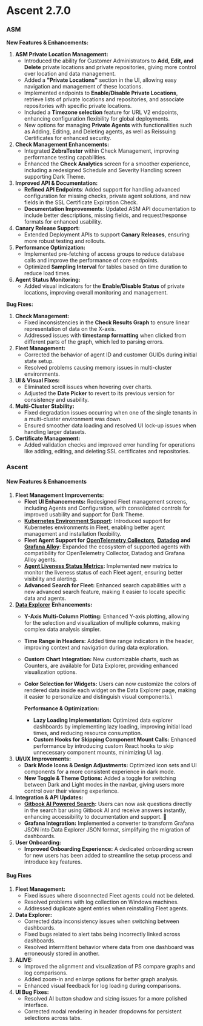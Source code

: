# Ascent 2.7.0

### **ASM** <a href="#adf" id="adf"></a>

**New Features & Enhancements:**

1. **ASM Private Location Management:**
   * Introduced the ability for Customer Administrators to **Add, Edit, and Delete** private locations and private repositories, giving more control over location and data management.
   * Added a **"Private Locations"** section in the UI, allowing easy navigation and management of these locations.
   * Implemented endpoints to **Enable/Disable Private Locations**, retrieve lists of private locations and repositories, and associate repositories with specific private locations.
   * Included a **Timezone selection** feature for URL V2 endpoints, enhancing configuration flexibility for global deployments.
   * New options for managing **Private Agents** with functionalities such as Adding, Editing, and Deleting agents, as well as Reissuing Certificates for enhanced security.
2. **Check Management Enhancements:**
   * Integrated **ZebraTester** within Check Management, improving performance testing capabilities.
   * Enhanced the **Check Analytics** screen for a smoother experience, including a redesigned Schedule and Severity Handling screen supporting Dark Theme.
3. **Improved API & Documentation:**
   * **Refined API Endpoints**: Added support for handling advanced configuration for missing checks, private agent solutions, and new fields in the SSL Certificate Expiration Check.
   * **Documentation Improvements**: Updated ASM API documentation to include better descriptions, missing fields, and request/response formats for enhanced usability.
4. **Canary Release Support:**
   * Extended Deployment APIs to support **Canary Releases**, ensuring more robust testing and rollouts.
5. **Performance Optimization:**
   * Implemented pre-fetching of access groups to reduce database calls and improve the performance of core endpoints.
   * Optimized **Sampling Interval** for tables based on time duration to reduce load times.
6. **Agent Status Monitoring:**
   * Added visual indicators for the **Enable/Disable Status** of private locations, improving overall monitoring and management.

**Bug Fixes:**

1. **Check Management:**
   * Fixed inconsistencies in the **Check Results Graph** to ensure linear representation of data on the X-axis.
   * Addressed issues with **timestamp formatting** when clicked from different parts of the graph, which led to parsing errors.
2. **Fleet Management:**
   * Corrected the behavior of agent ID and customer GUIDs during initial state setup.
   * Resolved problems causing memory issues in multi-cluster environments.
3. **UI & Visual Fixes:**
   * Eliminated scroll issues when hovering over charts.
   * Adjusted the **Date Picker** to revert to its previous version for consistency and usability.
4. **Multi-Cluster Stability:**
   * Fixed degradation issues occurring when one of the single tenants in a multi-cluster environment was down.
   * Ensured smoother data loading and resolved UI lock-up issues when handling larger datasets.
5. **Certificate Management:**
   * Added validation checks and improved error handling for operations like adding, editing, and deleting SSL certificates and repositories.

### **Ascent** <a href="#adf" id="adf"></a>

#### **New Features & Enhancements** <a href="#new-features-and-enhancements" id="new-features-and-enhancements"></a>

1. **Fleet Management Improvements:**
   * **Fleet UI Enhancements:** Redesigned Fleet management screens, including Agents and Configuration, with consolidated controls for improved usability and support for Dark Theme.
   * [**Kubernetes Environment Support**](https://docs.apica.io/fleet-management/list-of-agents/opentelemetry-kubernetes)**:** Introduced support for Kubernetes environments in Fleet, enabling better agent management and installation flexibility.
   * **Fleet Agent Support for** [**OpenTelemetry Collectors**](https://docs.apica.io/fleet-management/list-of-agents/opentelemetry-collector)**,** [**Datadog**](https://docs.apica.io/fleet-management/list-of-agents/datadog-agent) **and** [**Grafana Alloy**](https://docs.apica.io/fleet-management/list-of-agents/grafana-alloy): Expanded the ecosystem of supported agents with compatibility for OpenTelemetry Collector, Datadog and Grafana Alloy agents.
   * [**Agent Liveness Status Metrics**](https://docs.apica.io/fleet-management/overview)**:** Implemented new metrics to monitor the liveness status of each Fleet agent, ensuring better visibility and alerting.
   * **Advanced Search for Fleet:** Enhanced search capabilities with a new advanced search feature, making it easier to locate specific data and agents.
2. [**Data Explorer**](https://docs.apica.io/data-management/overview-1/creating-json-schema) **Enhancements:**
   * **Y-Axis Multi-Column Plotting:** Enhanced Y-axis plotting, allowing for the selection and visualization of multiple columns, making complex data analysis simpler.
   * **Time Range in Headers:** Added time range indicators in the header, improving context and navigation during data exploration.
   * **Custom Chart Integration:** New customizable charts, such as Counters, are available for Data Explorer, providing enhanced visualization options.
   *   **Color Selection for Widgets:** Users can now customize the colors of rendered data inside each widget on the Data Explorer page, making it easier to personalize and distinguish visual components.\


       **Performance & Optimization:**

       * **Lazy Loading Implementation:** Optimized data explorer dashboards by implementing lazy loading, improving initial load times, and reducing resource consumption.
       * **Custom Hooks for Skipping Component Mount Calls:** Enhanced performance by introducing custom React hooks to skip unnecessary component mounts, minimizing UI lag.
3. **UI/UX Improvements:**
   * **Dark Mode Icons & Design Adjustments:** Optimized icon sets and UI components for a more consistent experience in dark mode.
   * **New Toggle & Theme Options:** Added a toggle for switching between Dark and Light modes in the navbar, giving users more control over their viewing experience.
4. **Integration & API Updates:**
   * [**Gitbook AI Powered Search**](../../autonomous-insights/ai-powered-search.md)**:** Users can now ask questions directly in the search bar using Gitbook AI and receive answers instantly, enhancing accessibility to documentation and support. :brain:
   * **Grafana Integration:** Implemented a converter to transform Grafana JSON into Data Explorer JSON format, simplifying the migration of dashboards.&#x20;
5. **User Onboarding:**
   * **Improved Onboarding Experience:** A dedicated onboarding screen for new users has been added to streamline the setup process and introduce key features.

#### **Bug Fixes** <a href="#bug-fixes" id="bug-fixes"></a>

1. **Fleet Management:**
   * Fixed issues where disconnected Fleet agents could not be deleted.
   * Resolved problems with log collection on Windows machines.
   * Addressed duplicate agent entries when reinstalling Fleet agents.
2. **Data Explorer:**
   * Corrected data inconsistency issues when switching between dashboards.
   * Fixed bugs related to alert tabs being incorrectly linked across dashboards.
   * Resolved intermittent behavior where data from one dashboard was erroneously stored in another.
3. **ALIVE:**
   * Improved the alignment and visualization of PS compare graphs and log comparisons.
   * Added zoom-in and enlarge options for better graph analysis.
   * Enhanced visual feedback for log loading during comparisons.
4. **UI Bug Fixes:**
   * Resolved AI button shadow and sizing issues for a more polished interface.
   * Corrected modal rendering in header dropdowns for persistent selections across tabs.
